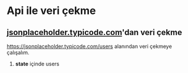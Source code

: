 # Api ile veri çekme
## [jsonplaceholder.typicode.com](https://jsonplaceholder.typicode.com)'dan veri çekme

https://jsonplaceholder.typicode.com/users alanından veri çekmeye çalışalım.

1. **state** içinde users
